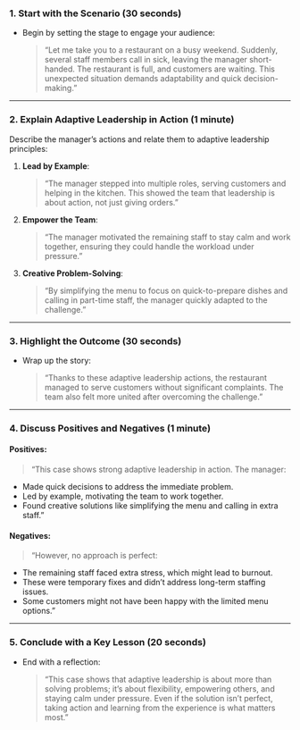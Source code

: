### **1. Start with the Scenario (30 seconds)**

- Begin by setting the stage to engage your audience:
    
    > “Let me take you to a restaurant on a busy weekend. Suddenly, several staff members call in sick, leaving the manager short-handed. The restaurant is full, and customers are waiting. This unexpected situation demands adaptability and quick decision-making.”
    

---

### **2. Explain Adaptive Leadership in Action (1 minute)**

Describe the manager’s actions and relate them to adaptive leadership principles:

1. **Lead by Example**:
    
    > “The manager stepped into multiple roles, serving customers and helping in the kitchen. This showed the team that leadership is about action, not just giving orders.”
    
2. **Empower the Team**:
    
    > “The manager motivated the remaining staff to stay calm and work together, ensuring they could handle the workload under pressure.”
    
3. **Creative Problem-Solving**:
    
    > “By simplifying the menu to focus on quick-to-prepare dishes and calling in part-time staff, the manager quickly adapted to the challenge.”
    

---

### **3. Highlight the Outcome (30 seconds)**

- Wrap up the story:
    
    > “Thanks to these adaptive leadership actions, the restaurant managed to serve customers without significant complaints. The team also felt more united after overcoming the challenge.”
    

---

### **4. Discuss Positives and Negatives (1 minute)**

#### Positives:

> “This case shows strong adaptive leadership in action. The manager:

- Made quick decisions to address the immediate problem.
- Led by example, motivating the team to work together.
- Found creative solutions like simplifying the menu and calling in extra staff.”

#### Negatives:

> “However, no approach is perfect:

- The remaining staff faced extra stress, which might lead to burnout.
- These were temporary fixes and didn’t address long-term staffing issues.
- Some customers might not have been happy with the limited menu options.”

---

### **5. Conclude with a Key Lesson (20 seconds)**

- End with a reflection:
    
    > “This case shows that adaptive leadership is about more than solving problems; it’s about flexibility, empowering others, and staying calm under pressure. Even if the solution isn’t perfect, taking action and learning from the experience is what matters most.”